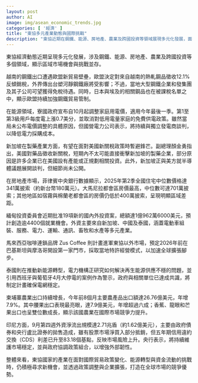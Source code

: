 ```yaml
---
layout: post
author: AI
image: img/asean_economic_trends.jpg
categories: [ '經濟' ]
title: "東協多元產業動態與國際挑戰"  
description: "東協近期在鋼鐵、能源、房地產、農業及跨國投資等領域展現多元化發展，面對歐盟、新美政策與資金流動挑戰，各國透過政策調整與企業擴張尋求全球市場競爭優勢。"  "
---
```

東協經濟動態近期呈現多元化發展，涉及鋼鐵、能源、房地產、農業及跨國投資等多個領域，顯示區域市場機會與挑戰並存。  

越南的鋼鐵出口遭遇歐盟新貿易壁壘，歐盟決定對來自越南的熱軋鋼品徵收12.1%反傾銷稅，外界傳出台塑河靜鋼鐵廠將受影響；不過，當地大型鋼鐵企業和發集團及其子公司可望獲得免稅待遇。同時，日本與埃及的相關鋼品也在被課稅名單之中，顯示歐盟持續加強鋼鐵貿易管制。  

在能源領域，寮國政府宣布自10月起調整家庭用電價，適用今年最後一季。第1至第3級用戶每度電上漲0.7美分，並取消對低用電量家庭的免費供電政策。雖然當局未公布電價調整的具體原因，但國營電力公司表示，將持續與獨立發電商談判，以降低電力採購成本。  

新加坡在製藥產業方面，有望在面對美國新關稅政策時暫避鋒芒。副總理顏金勇指出，美國對藥品徵收新關稅，短期內不太可能直接衝擊新加坡的製藥企業，部分原因是許多企業已在美國設有產能或正規劃相關投資。此外，新加坡正與美方就半導體議題展開談判，但細節尚未公開。  

在房地產市場，菲律賓中央銀行數據顯示，2025年第2季全國住宅中位數價格達341萬披索（約新台幣180萬元）。大馬尼拉都會區房價最高，中位數可達701萬披索；其他地區如宿霧與棉蘭老都會區的房價仍低於400萬披索，呈現明顯區域差距。  

緬甸投資委員會近期批准19項新的國內外投資案，總額達1億962萬6000美元，預計創造逾4400個就業機會。外資主要來自新加坡、中國及泰國，涵蓋電動車組裝、服務、電力、運輸、通訊、畜牧和水產等多元產業。  

馬來西亞咖啡連鎖品牌 Zus Coffee 則計畫進軍東協以外市場，預定2026年前在巴基斯坦與摩洛哥開設第一家門市，採取當地特許經營模式，以加速全球擴張腳步。  

泰國則在推動新能源轉型，電力機構正研究如何解決再生能源供應不穩的問題，並引用西班牙與葡萄牙4月大停電的案例作為警示，政府與相關單位已達成共識，將制定計畫確保電網穩定。  

柬埔寨農業出口持續增長，今年前8個月主要農產品出口額達26.76億美元，年增7.9%。其中腰果出口表現最亮眼，達7.9億美元，年增超過六成；香蕉、龍眼和芒果出口也呈雙位數成長，顯示該國農業在國際市場競爭力提升。  

印尼方面，9月第四週外資淨流出規模達2.71兆盾（約1.62億美元），主要由政府債券和央行盧比證券的拋售造成，雖有股票市場淨買入部分抵銷，但五年期信用違約交換（CDS）利差已升至83.18個基點，反映市場風險上升。央行表示，將持續維護市場穩定，並與政府協調政策組合，以增強外部韌性。  

整體來看，東協國家的產業在面對國際貿易政策變化、能源轉型與資金流動的挑戰時，仍積極尋求新機會，並透過政策調整與企業擴張，打造在全球市場的競爭優勢。